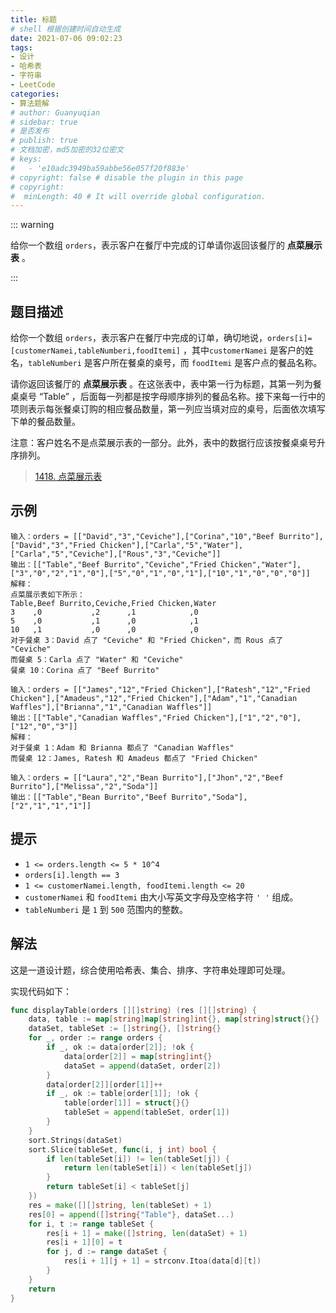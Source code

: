 ```yaml
---
title: 标题
# shell 根据创建时间自动生成
date: 2021-07-06 09:02:23
tags:
- 设计
- 哈希表
- 字符串
- LeetCode
categories:
- 算法题解
# author: Guanyuqian
# sidebar: true
# 是否发布
# publish: true
# 文档加密，md5加密的32位密文
# keys:
# 	- 'e10adc3949ba59abbe56e057f20f883e'
# copyright: false # disable the plugin in this page 
# copyright:
#  minLength: 40 # It will override global configuration. 
---
```


::: warning

给你一个数组 `orders`，表示客户在餐厅中完成的订单请你返回该餐厅的 **点菜展示表** 。

:::

<!-- more -->

## 题目描述

给你一个数组 `orders`，表示客户在餐厅中完成的订单，确切地说，`orders[i]=[customerNamei,tableNumberi,foodItemi]` ，其中`customerNamei` 是客户的姓名，`tableNumberi` 是客户所在餐桌的桌号，而 `foodItemi` 是客户点的餐品名称。

请你返回该餐厅的 **点菜展示表** 。在这张表中，表中第一行为标题，其第一列为餐桌桌号 “Table” ，后面每一列都是按字母顺序排列的餐品名称。接下来每一行中的项则表示每张餐桌订购的相应餐品数量，第一列应当填对应的桌号，后面依次填写下单的餐品数量。

注意：客户姓名不是点菜展示表的一部分。此外，表中的数据行应该按餐桌桌号升序排列。

> [1418. 点菜展示表](https://leetcode-cn.com/problems/display-table-of-food-orders-in-a-restaurant/)



## 示例

```
输入：orders = [["David","3","Ceviche"],["Corina","10","Beef Burrito"],["David","3","Fried Chicken"],["Carla","5","Water"],["Carla","5","Ceviche"],["Rous","3","Ceviche"]]
输出：[["Table","Beef Burrito","Ceviche","Fried Chicken","Water"],["3","0","2","1","0"],["5","0","1","0","1"],["10","1","0","0","0"]] 
解释：
点菜展示表如下所示：
Table,Beef Burrito,Ceviche,Fried Chicken,Water
3    ,0           ,2      ,1            ,0
5    ,0           ,1      ,0            ,1
10   ,1           ,0      ,0            ,0
对于餐桌 3：David 点了 "Ceviche" 和 "Fried Chicken"，而 Rous 点了 "Ceviche"
而餐桌 5：Carla 点了 "Water" 和 "Ceviche"
餐桌 10：Corina 点了 "Beef Burrito" 

输入：orders = [["James","12","Fried Chicken"],["Ratesh","12","Fried Chicken"],["Amadeus","12","Fried Chicken"],["Adam","1","Canadian Waffles"],["Brianna","1","Canadian Waffles"]]
输出：[["Table","Canadian Waffles","Fried Chicken"],["1","2","0"],["12","0","3"]] 
解释：
对于餐桌 1：Adam 和 Brianna 都点了 "Canadian Waffles"
而餐桌 12：James, Ratesh 和 Amadeus 都点了 "Fried Chicken"

输入：orders = [["Laura","2","Bean Burrito"],["Jhon","2","Beef Burrito"],["Melissa","2","Soda"]]
输出：[["Table","Bean Burrito","Beef Burrito","Soda"],["2","1","1","1"]]
```



## 提示

- `1 <= orders.length <= 5 * 10^4`
- `orders[i].length == 3`
- `1 <= customerNamei.length, foodItemi.length <= 20`
- `customerNamei` 和 `foodItemi` 由大小写英文字母及空格字符 `' '` 组成。
- `tableNumberi` 是 `1` 到 `500` 范围内的整数。

## 解法

这是一道设计题，综合使用哈希表、集合、排序、字符串处理即可处理。

实现代码如下：

```go
func displayTable(orders [][]string) (res [][]string) {
    data, table := map[string]map[string]int{}, map[string]struct{}{}
    dataSet, tableSet := []string{}, []string{}
    for _, order := range orders {
        if _, ok := data[order[2]]; !ok {
            data[order[2]] = map[string]int{}
            dataSet = append(dataSet, order[2])
        }
        data[order[2]][order[1]]++
        if _, ok := table[order[1]]; !ok {
            table[order[1]] = struct{}{}
            tableSet = append(tableSet, order[1])
        }
    }
    sort.Strings(dataSet)
    sort.Slice(tableSet, func(i, j int) bool {
        if len(tableSet[i]) != len(tableSet[j]) {
            return len(tableSet[i]) < len(tableSet[j])
        }
        return tableSet[i] < tableSet[j]
    })
    res = make([][]string, len(tableSet) + 1)
    res[0] = append([]string{"Table"}, dataSet...)
    for i, t := range tableSet {
        res[i + 1] = make([]string, len(dataSet) + 1)
        res[i + 1][0] = t
        for j, d := range dataSet {
            res[i + 1][j + 1] = strconv.Itoa(data[d][t])
        }
    }
    return
}
```


